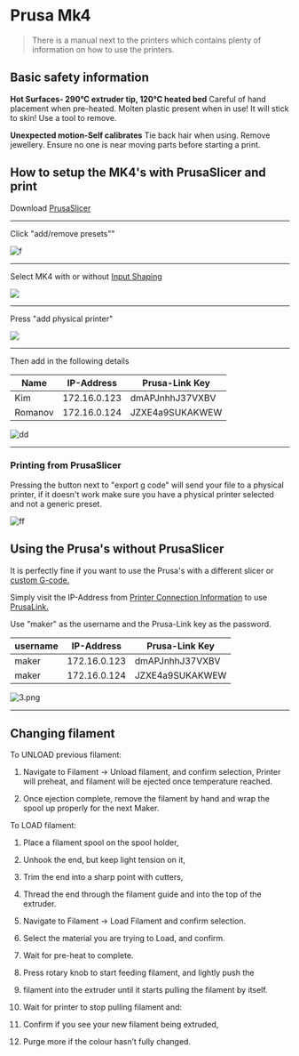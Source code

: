 # Prusa Mk4

> There is a manual next to the printers which contains plenty of information on how to use the printers.

## Basic safety information

**Hot Surfaces- 290°C extruder tip, 120°C heated bed**
Careful of hand placement when pre-heated.
Molten plastic present when in use! It will stick to skin! Use a tool to
remove.

**Unexpected motion-Self calibrates**
Tie back hair when using.
Remove jewellery.
Ensure no one is near moving parts before starting a print.

## How to setup the MK4's **with** PrusaSlicer and print

Download [PrusaSlicer](https://www.prusa3d.com/en/page/prusaslicer_424/?)

---

Click "add/remove presets""

![f](/images/3D-Printers/p4_add.png)

---

Select MK4 with or without [Input Shaping](https://help.prusa3d.com/article/input-shaper-mk4-xl-mini-_451816)

![](/images/3D-Printers/P4_1.png)

---

Press "add physical printer"

![](/images/3D-Printers/p4_physical.png)

---

Then add in the following details

| Name    | IP-Address   | Prusa-Link Key  |
| ------- | ------------ | --------------- |
| Kim     | 172.16.0.123 | dmAPJnhhJ37VXBV |
| Romanov | 172.16.0.124 | JZXE4a9SUKAKWEW |

![dd](/images/3D-Printers/P4_3.png)

---

### Printing from PrusaSlicer

Pressing the button next to "export g code" will send your file to a physical printer, if it doesn't work make sure you have a physical printer selected and not a generic preset.

![ff](/images/3D-Printers/P4_6.png)

## Using the Prusa's **without** PrusaSlicer

It is perfectly fine if you want to use the Prusa's with a different slicer or [custom G-code.](https://fullcontrol.xyz/)

Simply visit the IP-Address from [Printer Connection Information](#printer-connection-information) to use [PrusaLink.](https://help.prusa3d.com/guide/wi-fi-and-prusalink-setup-mk4-mk3-9-xl-mini-_413293#416077)

Use "maker" as the username and the Prusa-Link key as the password.

| username | IP-Address   | Prusa-Link Key  |
| -------- | ------------ | --------------- |
| maker    | 172.16.0.123 | dmAPJnhhJ37VXBV |
| maker    | 172.16.0.124 | JZXE4a9SUKAKWEW |

![3.png](/images/3D-Printers/P4_4.png)

---

## Changing filament

To UNLOAD previous filament:

1. Navigate to Filament → Unload filament, and confirm selection,
   Printer will preheat, and filament will be ejected once temperature
   reached.
   

2. Once ejection complete, remove the filament by hand and wrap the
   spool up properly for the next Maker.



To LOAD filament:

1. Place a filament spool on the spool holder,
   

2. Unhook the end, but keep light tension on it,
   

3. Trim the end into a sharp point with cutters,
   

4. Thread the end through the filament guide and into the top of the
   extruder.
   

5. Navigate to Filament → Load Filament and confirm selection.
   

6. Select the material you are trying to Load, and confirm.
   

7. Wait for pre-heat to complete.
   

8. Press rotary knob to start feeding filament, and lightly push the
   

9. filament into the extruder until it starts pulling the filament by itself.
   

10. Wait for printer to stop pulling filament and:
    

11. Confirm if you see your new filament being extruded,
    

12. Purge more if the colour hasn’t fully changed.
